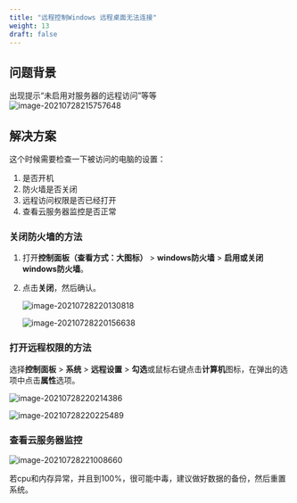 ```yaml
---
title: "远程控制Windows 远程桌面无法连接"
weight: 13
draft: false
---
```


## 问题背景

出现提示“未启用对服务器的远程访问”等等  
![image-20210728215757648](../../../_images/win_not_work03-01.png)

## 解决方案
这个时候需要检查一下被访问的电脑的设置：

1. 是否开机
2. 防火墙是否关闭
3. 远程访问权限是否已经打开
4. 查看云服务器监控是否正常

### 关闭防火墙的方法

1. 打开**控制面板（查看方式：大图标）** > **windows防火墙** > **启用或关闭windows防火墙**。

2. 点击**关闭**，然后确认。

   ![image-20210728220130818](../../../_images/win_not_work03-02.png)

   ![image-20210728220156638](../../../_images/win_not_work03-03.png)

### 打开远程权限的方法

选择**控制面板** > **系统** > **远程设置** > **勾选**或鼠标右键点击**计算机**图标，在弹出的选项中点击**属性**选项。

![image-20210728220214386](../../../_images/win_not_work03-04.png)

![image-20210728220225489](../../../_images/win_not_work03-05.png)

### 查看云服务器监控

![image-20210728221008660](../../../_images/win_not_work03-06.png)

若cpu和内存异常，并且到100%，很可能中毒，建议做好数据的备份，然后重置系统。

